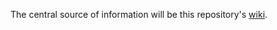 The central source of information will be this repository's
[wiki](https://github.com/hcanoe/hcanoe-telegram/wiki).
